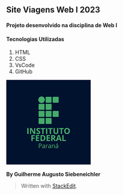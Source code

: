 ## Site Viagens Web I 2023
#### Projeto desenvolvido na disciplina de Web I

#### Tecnologias Utilizadas

 1. HTML
 2. CSS
 3. VsCode
 4. GitHub
 
 ![Logo do IFPR](https://github.com/guilherme-ifpr/siteviagens-webI/blob/3a5e60046c6244916884586e0c2da7644898a038/download.png)
 
**By Guilherme Augusto Siebeneichler**

> Written with [StackEdit](https://stackedit.io/).
